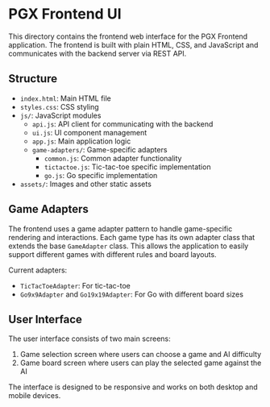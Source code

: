 # PGX Frontend UI

This directory contains the frontend web interface for the PGX Frontend application. The frontend is built with plain HTML, CSS, and JavaScript and communicates with the backend server via REST API.

## Structure

- `index.html`: Main HTML file
- `styles.css`: CSS styling
- `js/`: JavaScript modules
  - `api.js`: API client for communicating with the backend
  - `ui.js`: UI component management
  - `app.js`: Main application logic
  - `game-adapters/`: Game-specific adapters
    - `common.js`: Common adapter functionality
    - `tictactoe.js`: Tic-tac-toe specific implementation
    - `go.js`: Go specific implementation
- `assets/`: Images and other static assets

## Game Adapters

The frontend uses a game adapter pattern to handle game-specific rendering and interactions. Each game type has its own adapter class that extends the base `GameAdapter` class. This allows the application to easily support different games with different rules and board layouts.

Current adapters:
- `TicTacToeAdapter`: For tic-tac-toe
- `Go9x9Adapter` and `Go19x19Adapter`: For Go with different board sizes

## User Interface

The user interface consists of two main screens:
1. Game selection screen where users can choose a game and AI difficulty
2. Game board screen where users can play the selected game against the AI

The interface is designed to be responsive and works on both desktop and mobile devices.
